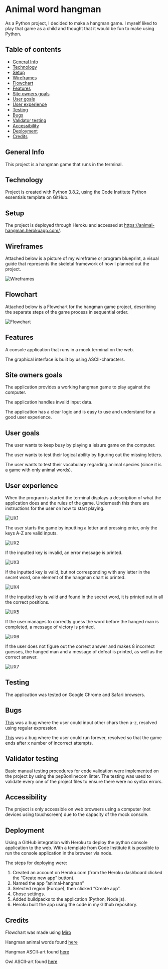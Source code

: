 # Animal word hangman 

As a Python project, I decided to make a hangman game. I myself liked to play that game as a child and thought that it would be fun to make using Python. 

## Table of contents

* [General Info](https://github.com/jossansik/portfolio-project3-hangman-game#General-Info)
* [Technology](https://github.com/jossansik/portfolio-project3-hangman-game#Technology)
* [Setup](https://github.com/jossansik/portfolio-project3-hangman-game#Setup)
* [Wireframes](https://github.com/jossansik/portfolio-project3-hangman-game#Wireframes)
* [Flowchart](https://github.com/jossansik/portfolio-project3-hangman-game#Flowchart)
* [Features](https://github.com/jossansik/portfolio-project3-hangman-game#Features)
* [Site owners goals](https://github.com/jossansik/portfolio-project3-hangman-game#Site-owners-goals)
* [User goals](https://github.com/jossansik/portfolio-project3-hangman-game#User-goals)
* [User experience](https://github.com/jossansik/portfolio-project3-hangman-game#User-experience)
* [Testing](https://github.com/jossansik/portfolio-project3-hangman-game#Testing)
* [Bugs](https://github.com/jossansik/portfolio-project3-hangman-game#Bugs)
* [Validator testing](https://github.com/jossansik/portfolio-project3-hangman-game#Validator-testing)
* [Accessibility](https://github.com/jossansik/portfolio-project3-hangman-game#Accessibility)
* [Deployment](https://github.com/jossansik/portfolio-project3-hangman-game#Deployment)
* [Credits](https://github.com/jossansik/portfolio-project3-hangman-game#Credits)

## General Info

This project is a hangman game that runs in the terminal. 

## Technology

Project is created with Python 3.8.2, using the Code Institute Python essentials template on GitHub.

## Setup
The project is deployed through Heroku and accessed at  https://animal-hangman.herokuapp.com/.

## Wireframes

Attached below is a picture of my wireframe or program blueprint, a visual guide that represents the skeletal framework of how I planned out the project.

![Wireframes](screenshots/wireframes.png)

## Flowchart

Attached below is a Flowchart for the hangman game project, describing the separate steps of the game process in sequential order.

![Flowchart](screenshots/flowchart.png)

## Features

A console application that runs in a mock terminal on the web. 

The graphical interface is built by using ASCII-characters.

## Site owners goals

The application provides a working hangman game to play against the computer. 

The application handles invalid input data. 

The application has a clear logic and is easy to use and understand for a good user experience.

## User goals

The user wants to keep busy by playing a leisure game on the computer.

The user wants to test their logical ability by figuring out the missing letters.

The user wants to test their vocabulary regarding animal species (since it is a game with only animal words).

## User experience

When the program is started the terminal displays a description of what the application does and the rules of the game. Underneath this there are instructions for the user on how to start playing. 

![UX1](screenshots/UX1.png)

The user starts the game by inputting a letter and pressing enter, only the keys A-Z are valid inputs.

![UX2](screenshots/UX2.png)

If the inputted key is invalid, an error message is printed.

![UX3](screenshots/UX3.png)

If the inputted key is valid, but not corresponding with any letter in the secret word, one element of the hangman chart is printed.

![UX4](screenshots/UX4.png)

If the inputted key is valid and found in the secret word, it is printed out in all the correct positions.

![UX5](screenshots/UX5.png)

If the user manages to correctly guess the word before the hanged man is completed, a message of victory is printed.

![UX6](screenshots/UX6.png)

If the user does not figure out the correct answer and makes 8 incorrect guesses, the hanged man and a message of defeat is printed, as well as the correct answer.

![UX7](screenshots/UX7.png)


## Testing

The application was tested on Google Chrome and Safari browsers.


## Bugs

[This](https://github.com/jossansik/portfolio-project3-hangman-game/commit/646d8135d4404bff28bc00e7324164b9438d9a1f) was a bug where the user could input other chars then a-z, resolved using regular expression.

[This](https://github.com/jossansik/portfolio-project3-hangman-game/commit/80820d7996a8c05c33a3b1dd6ba205a071052425) was a bug where the user could run forever, resolved so that the game ends after x number of incorrect attempts.

## Validator testing

Basic manual testing procedures for code validation were implemented on the project by using the pep8onlinecom linter. The testing was used to validate every one of the project files to ensure there were no syntax errors.

## Accessibility

The project is only accessible on web browsers using a computer (not devices using touchscreen) due to the capacity of the mock console.

## Deployment

Using a GitHub integration with Heroku to deploy the python console application to the web. With a template from Code Institute it is possible to run the console application in the browser via node.

The steps for deploying were:

1. Created an account on Heroku.com (from the Heroku dashboard clicked the “Create new app” button).
2. Named the app ”animal-hangman”
3. Selected region (Europe), then clicked “Create app”. 
4. Chose settings. 
5. Added buildpacks to the application (Python, Node js).  
6. Heroku built the app using the code in my Github repository.

## Credits

Flowchart was made using [Miro](https://miro.com/)

Hangman animal words found [here](https://gist.github.com/chrishorton/8510732aa9a80a03c829b09f12e20d9c)

Hangman ASCII-art found [here](http://www.fssnip.net/mO/title/Hangman)

Owl ASCII-art found [here](http://web-owls.com/2006/07/07/ascii-owls/)